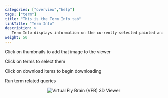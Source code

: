```yaml
---
categories: ["overview","help"]
tags: ["term"]
title: "This is the Term Info tab"
linkTitle: "Term Info"
description: >
   Term Info displays information on the currently selected painted anatomy region, neuron, expression pattern or non-image term definitions
weight: 50
---
```

<link rel="stylesheet" href="https://v2.virtualflybrain.org/org.geppetto.frontend/geppetto/node_modules/@geppettoengine/geppetto-client/geppetto-client/style/css/gpt-icons.css">

<i class="fa fa-hand-pointer-o"></i>   Click on thumbnails to add that image to the viewer

<i class="fa fa-hand-pointer-o"></i>   Click on terms to select them
    
<i class="fa fa-hand-pointer-o"></i>   Click on download items to begin downloading
    
<i class="fa fa-quora"></i>   Run term related queries


<p align="center">
  <img src="https://v2.virtualflybrain.org/org.geppetto.frontend/geppetto/build/term-info.png" alt="Virtual Fly Brain (VFB) 3D Viewer" style="max-width=50%" />
</p>
